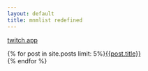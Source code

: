 ```yaml
---
layout: default
title: mnmlist redefined
---
```


[twitch app](http://sconzen.github.io/apps/twitch)  

{% for post in site.posts limit: 5%}[{{post.title}}]({{post.url}})  
{% endfor %}